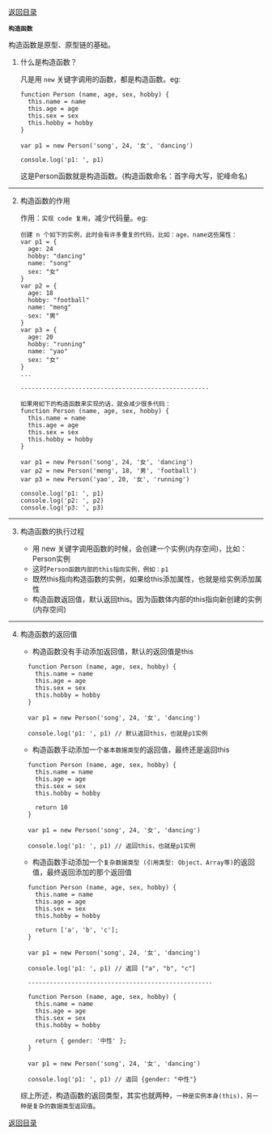 [返回目录](../原生JS.md)

**` 构造函数 `**

构造函数是原型、原型链的基础。
1. 什么是构造函数？

    凡是用 `new` 关键字调用的函数，都是构造函数。eg: 
    ```
    function Person (name, age, sex, hobby) {
      this.name = name
      this.age = age
      this.sex = sex
      this.hobby = hobby
    }

    var p1 = new Person('song', 24, '女', 'dancing')

    console.log('p1: ', p1)
    ```
    这是Person函数就是构造函数。(构造函数命名：首字母大写，驼峰命名)

---

2. 构造函数的作用

    作用：`实现 code 复用`，减少代码量。eg: 
    ```
    创建 n 个如下的实例，此时会有许多重复的代码，比如：age、name这些属性：
    var p1 = {
      age: 24
      hobby: "dancing"
      name: "song"
      sex: "女"
    }
    var p2 = {
      age: 18
      hobby: "football"
      name: "meng"
      sex: "男"
    }
    var p3 = {
      age: 20
      hobby: "running"
      name: "yao"
      sex: "女"
    }
    ...

    ----------------------------------------------------

    如果用如下的构造函数来实现的话，就会减少很多代码：
    function Person (name, age, sex, hobby) {
      this.name = name
      this.age = age
      this.sex = sex
      this.hobby = hobby
    }

    var p1 = new Person('song', 24, '女', 'dancing')
    var p2 = new Person('meng', 18, '男', 'football')
    var p3 = new Person('yao', 20, '女', 'running')

    console.log('p1: ', p1)
    console.log('p2: ', p2)
    console.log('p3: ', p3)
    ```

---

3. 构造函数的执行过程

    - 用 new 关键字调用函数的时候，会创建一个实例(内存空间)，比如：Person实例
    - 这时`Person函数内部的this指向实例，例如：p1`
    - 既然this指向构造函数的实例，如果给this添加属性，也就是给实例添加属性
    - 构造函数返回值，默认返回this。因为函数体内部的this指向新创建的实例(内存空间)

---

4. 构造函数的返回值

    - 构造函数没有手动添加返回值，默认的返回值是this
    ```
      function Person (name, age, sex, hobby) {
        this.name = name
        this.age = age
        this.sex = sex
        this.hobby = hobby
      }

      var p1 = new Person('song', 24, '女', 'dancing')

      console.log('p1: ', p1) // 默认返回this，也就是p1实例
    ```
    - 构造函数手动添加一个`基本数据类型`的返回值，最终还是返回this
    ```
      function Person (name, age, sex, hobby) {
        this.name = name
        this.age = age
        this.sex = sex
        this.hobby = hobby

        return 10
      }

      var p1 = new Person('song', 24, '女', 'dancing')

      console.log('p1: ', p1) // 返回this，也就是p1实例
    ```
    - 构造函数手动添加一个`复杂数据类型 (引用类型: Object、Array等)`的返回值，最终返回添加的那个返回值
    ```
      function Person (name, age, sex, hobby) {
        this.name = name
        this.age = age
        this.sex = sex
        this.hobby = hobby

        return ['a', 'b', 'c'];
      }

      var p1 = new Person('song', 24, '女', 'dancing')

      console.log('p1: ', p1) // 返回 ["a", "b", "c"]

      ---------------------------------------------------

      function Person (name, age, sex, hobby) {
        this.name = name
        this.age = age
        this.sex = sex
        this.hobby = hobby

        return { gender: '中性' };
      }

      var p1 = new Person('song', 24, '女', 'dancing')

      console.log('p1: ', p1) // 返回 {gender: "中性"}
    ```
    综上所述，构造函数的返回类型，其实也就两种，`一种是实例本身(this)，另一种是复杂的数据类型返回值`。

[返回目录](../原生JS.md)
